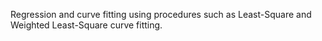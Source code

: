 Regression and curve fitting using procedures such as Least-Square and Weighted Least-Square curve fitting.
